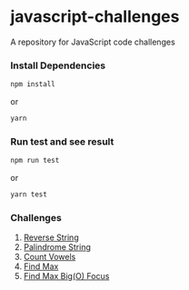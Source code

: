 # javascript-challenges

A repository for JavaScript code challenges

### Install Dependencies

```bash
npm install
```

or

```bash
yarn
```

### Run test and see result

```bash
npm run test
```

or

```bash
yarn test
```

### Challenges

1. [Reverse String](https://github.com/hamidjavadi/javascript-challenges/tree/main/src/reverseString)
2. [Palindrome String](https://github.com/hamidjavadi/javascript-challenges/tree/main/src/isPalindrome)
3. [Count Vowels](https://github.com/hamidjavadi/javascript-challenges/tree/main/src/countVowels)
4. [Find Max](https://github.com/hamidjavadi/javascript-challenges/tree/main/src/findMax)
5. [Find Max Big(O) Focus](https://github.com/hamidjavadi/javascript-challenges/tree/main/src/findMaxBigO)
